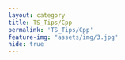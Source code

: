 ```yaml
---
layout: category
title: TS_Tips/Cpp
permalink: 'TS_Tips/Cpp'
feature-img: "assets/img/3.jpg"
hide: true
---
```


